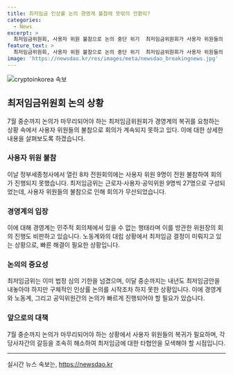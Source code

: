 ```yaml
---
title: 최저임금 인상률 논의 경영계 불참에 뜻밖의 전환이?
categories:
  - News
excerpt: >
  최저임금위원회, 사용자 위원 불참으로 논의 중단 위기  최저임금위원회가 사용자 위원들의 불참으로 논의가 중단되고 있는 가운데, 이달 중순까지 최저임금안을 내놓아야 하지만 구체적 논의는 시작되지 않은 상황. 지난 회의에서 일부 근로자 위원들의 특정 행동으로 논란이 있었고, 사용자 위원들의 복귀가 요청되고 있음. 노동계와 경영계는 최저임금 증액에 대해 다소 갈등을 보이고 있으며, 이에 따라 심의가 늦어지고 있어 7월 중순까지 논의를 마무리해야 할 상황이라고 전망됨.
feature_text: >
  최저임금위원회, 사용자 위원 불참으로 논의 중단 위기  최저임금위원회가 사용자 위원들의 불참으로 논의가 중단되고 있는 가운데, 이달 중순까지 최저임금안을 내놓아야 하지만 구체적 논의는 시작되지 않은 상황. 지난 회의에서 일부 근로자 위원들의 특정 행동으로 논란이 있었고, 사용자 위원들의 복귀가 요청되고 있음. 노동계와 경영계는 최저임금 증액에 대해 다소 갈등을 보이고 있으며, 이에 따라 심의가 늦어지고 있어 7월 중순까지 논의를 마무리해야 할 상황이라고 전망됨.
image: 'https://newsdao.kr/res/images/meta/newsdao_breakingnews.jpg'
---
```


<p><img src="https://newsdao.kr/res/images/meta/newsdao_breakingnews.jpg" alt="cryptoinkorea 속보" /></p>

<h2 data-ke-size="size26">최저임금위원회 논의 상황</h2>

<p data-ke-size="size16">7월 중순까지 논의가 마무리되어야 하는 최저임금위원회가 경영계의 복귀를 요청하는 상황 속에서 사용자 위원들의 불참으로 회의가 계속되지 못하고 있다. 이에 대한 상세한 내용을 살펴보도록 하겠습니다.</p>

<h3>사용자 위원 불참</h3>

<p data-ke-size="size16">이날 정부세종청사에서 열린 8차 전원회의에는 사용자 위원 9명이 전원 불참하여 회의가 진행되지 못했습니다. 최저임금위는 근로자·사용자·공익위원 9명씩 27명으로 구성되었는데, 사용자 위원들의 불참으로 인해 회의가 무산되었습니다.</p>

<h3>경영계의 입장</h3>

<p data-ke-size="size16">이에 대해 경영계는 민주적 회의체에서 있을 수 없는 행태라며 이를 방관한 위원장의 회의 진행도 비판하고 있습니다. 노동계와의 대립 상황에서 최저임금 결정이 미뤄지고 있는 상황으로, 빠른 해결이 필요한 상황입니다.</p>

<h3>논의의 중요성</h3>

<p data-ke-size="size16">최저임금위는 이미 법정 심의 기한을 넘겼으며, 이달 중순까지는 내년도 최저임금안을 내놓아야 하지만 구체적인 인상률 논의를 시작조차 하지 못한 상황입니다. 이에 경영계와 노동계, 그리고 공익위원간의 논의가 빠르게 진행되어야 할 필요가 있습니다.</p>

<h3>앞으로의 대책</h3>

<p data-ke-size="size16">7월 중순까지 논의가 마무리되어야 하는 상황에서 사용자 위원들의 복귀가 필요하며, 각 당사자간의 갈등을 조속히 해소하여 최저임금에 대한 타협안을 모색해야 할 시점입니다.</p>

<hr>
실시간 뉴스 속보는, <a href="https://newsdao.kr" rel="dofollow">https://newsdao.kr</a>


